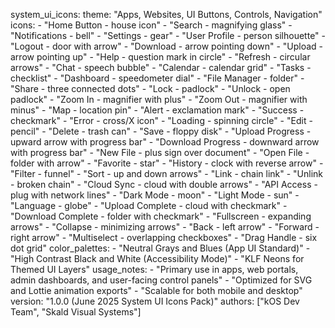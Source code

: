 system_ui_icons:
  theme: "Apps, Websites, UI Buttons, Controls, Navigation"
  icons:
    - "Home Button - house icon"
    - "Search - magnifying glass"
    - "Notifications - bell"
    - "Settings - gear"
    - "User Profile - person silhouette"
    - "Logout - door with arrow"
    - "Download - arrow pointing down"
    - "Upload - arrow pointing up"
    - "Help - question mark in circle"
    - "Refresh - circular arrows"
    - "Chat - speech bubble"
    - "Calendar - calendar grid"
    - "Tasks - checklist"
    - "Dashboard - speedometer dial"
    - "File Manager - folder"
    - "Share - three connected dots"
    - "Lock - padlock"
    - "Unlock - open padlock"
    - "Zoom In - magnifier with plus"
    - "Zoom Out - magnifier with minus"
    - "Map - location pin"
    - "Alert - exclamation mark"
    - "Success - checkmark"
    - "Error - cross/X icon"
    - "Loading - spinning circle"
    - "Edit - pencil"
    - "Delete - trash can"
    - "Save - floppy disk"
    - "Upload Progress - upward arrow with progress bar"
    - "Download Progress - downward arrow with progress bar"
    - "New File - plus sign over document"
    - "Open File - folder with arrow"
    - "Favorite - star"
    - "History - clock with reverse arrow"
    - "Filter - funnel"
    - "Sort - up and down arrows"
    - "Link - chain link"
    - "Unlink - broken chain"
    - "Cloud Sync - cloud with double arrows"
    - "API Access - plug with network lines"
    - "Dark Mode - moon"
    - "Light Mode - sun"
    - "Language - globe"
    - "Upload Complete - cloud with checkmark"
    - "Download Complete - folder with checkmark"
    - "Fullscreen - expanding arrows"
    - "Collapse - minimizing arrows"
    - "Back - left arrow"
    - "Forward - right arrow"
    - "Multiselect - overlapping checkboxes"
    - "Drag Handle - six dot grid"
  color_palettes:
    - "Neutral Grays and Blues (App UI Standard)"
    - "High Contrast Black and White (Accessibility Mode)"
    - "KLF Neons for Themed UI Layers"
  usage_notes:
    - "Primary use in apps, web portals, admin dashboards, and user-facing control panels"
    - "Optimized for SVG and Lottie animation exports"
    - "Scalable for both mobile and desktop"
  version: "1.0.0 (June 2025 System UI Icons Pack)"
  authors: ["kOS Dev Team", "Skald Visual Systems"]

